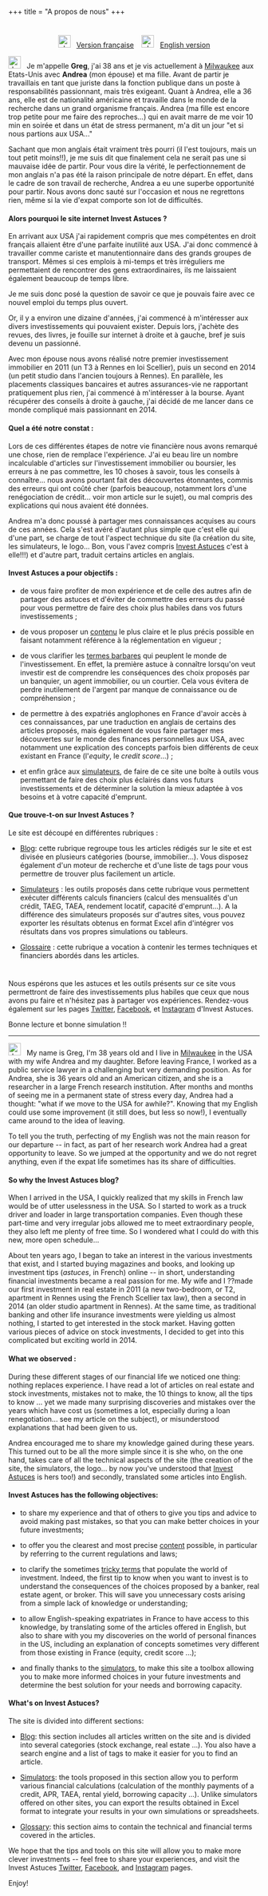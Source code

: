 +++
title = "A propos de nous"
+++

# <a name="French">

<p style="text-align: center;" markdown = "1"> 
<img src="/img/fr.png" alt="drawing" style="width:25px;"/> &nbsp; <a href="#French">Version fran&ccedil;aise</a>&nbsp; &nbsp; 
<img src="/img/usa.png" alt="drawing" style="width:25px;"/> &nbsp; <a href="#English">English version</a>
</p>


<img src="/img/fr.png" alt="drawing" style="width:25px;"/> &nbsp; 
Je m'appelle <b>Greg</b>, j'ai 38 ans et je vis actuellement &agrave; [Milwaukee](https://www.visitmilwaukee.org/) aux Etats-Unis avec <b>Andrea</b> (mon &eacute;pouse) et ma fille. Avant de partir je travaillais en tant que juriste dans la fonction publique dans un poste &agrave; responsabilit&eacute;s passionnant, mais tr&egrave;s exigeant.
Quant &agrave; Andrea, elle a 36 ans, elle est de nationalit&eacute; am&eacute;ricaine et travaille dans le monde de la recherche dans un grand organisme fran&ccedil;ais. Andrea (ma fille est encore trop petite pour me faire des reproches...) qui en avait marre de me voir 10 min en soir&eacute;e et dans un &eacute;tat de stress permanent, m'a dit un jour "et si nous partions aux USA..." 

Sachant que mon anglais &eacute;tait vraiment tr&egrave;s pourri (il l'est toujours, mais un tout petit moins!!), je me suis dit que finalement cela ne serait pas une si mauvaise id&eacute;e de partir. Pour vous dire la v&eacute;rit&eacute;, le perfectionnement de mon anglais n'a pas &eacute;t&eacute; la raison principale de notre d&eacute;part. En effet, dans le cadre de son travail de recherche, Andrea a eu une superbe opportunit&eacute; pour partir. Nous avons donc saut&eacute; sur l'occasion et nous ne regrettons rien, m&ecirc;me si la vie d'expat comporte son lot de difficult&eacute;s.

#### Alors pourquoi le site internet Invest Astuces ?

En arrivant aux USA j'ai rapidement compris que mes comp&eacute;tentes en droit fran&ccedil;ais allaient &ecirc;tre d'une parfaite inutilit&eacute; aux USA. J'ai donc commenc&eacute; &agrave; travailler comme cariste et manutentionnaire dans des grands groupes de transport. M&ecirc;mes si ces emplois &agrave; mi-temps et tr&egrave;s irr&eacute;guliers me permettaient de rencontrer des gens extraordinaires, ils me laissaient &eacute;galement beaucoup de temps libre. 

Je me suis donc pos&eacute; la question de savoir ce que je pouvais faire avec ce nouvel emploi du temps plus ouvert. 

Or, il y a environ une dizaine d'ann&eacute;es, j'ai commenc&eacute; &agrave; m'int&eacute;resser aux divers investissements qui pouvaient exister. Depuis lors, j'ach&egrave;te des revues, des livres, je fouille sur internet &agrave; droite et &agrave; gauche, bref je suis devenu un passionn&eacute;.

Avec mon &eacute;pouse nous avons r&eacute;alis&eacute; notre premier investissement immobilier en 2011 (un T3 &agrave; Rennes en loi Scellier), puis un second en 2014 (un petit studio dans l'ancien toujours &agrave; Rennes).
En parall&egrave;le, les placements classiques bancaires et autres assurances-vie ne rapportant pratiquement plus rien, j'ai commenc&eacute; &agrave; m'int&eacute;resser &agrave; la bourse. Ayant r&eacute;cup&eacute;rer des conseils &agrave; droite &agrave; gauche, j'ai d&eacute;cid&eacute; de me lancer dans ce monde compliqu&eacute; mais passionnant en 2014.

#### Quel a &eacute;t&eacute; notre constat :

Lors de ces diff&eacute;rentes &eacute;tapes de notre vie financi&egrave;re nous avons remarqu&eacute; une chose, rien de remplace l'exp&eacute;rience. 
J'ai eu beau lire un nombre incalculable d'articles sur l'investissement immobilier ou boursier, les erreurs &agrave; ne pas commettre, les 10 choses &agrave; savoir, tous les conseils &agrave; conna&icirc;tre... nous avons pourtant fait des d&eacute;couvertes &eacute;tonnantes, commis des erreurs qui ont co&ucirc;t&eacute; cher (parfois beaucoup, notamment lors d'une ren&eacute;gociation de cr&eacute;dit... voir mon article sur le sujet), ou mal compris des explications qui nous avaient &eacute;t&eacute; donn&eacute;es.

Andrea m'a donc pouss&eacute; &agrave; partager mes connaissances acquises au cours de ces ann&eacute;es. Cela s'est av&eacute;r&eacute; d'autant plus simple que c'est elle qui d'une part, se charge de tout l'aspect technique du site (la cr&eacute;ation du site, les simulateurs, le logo... Bon, vous l'avez compris [Invest Astuces](https://investastuces.com) c'est &agrave; elle!!!) et d'autre part, traduit certains articles en anglais. 

#### Invest Astuces a pour objectifs :

- de vous faire profiter de mon exp&eacute;rience et de celle des autres afin de partager des astuces et d'&eacute;viter de commettre des erreurs du pass&eacute; pour vous permettre de faire des choix plus habiles dans vos futurs investissements ;

- de vous proposer un [contenu](https://investastuces.com/blog) le plus claire et le plus pr&eacute;cis possible en faisant notamment r&eacute;f&eacute;rence &agrave; la r&eacute;glementation en vigueur ;

- de vous clarifier les [termes barbares](https://investastuces.com/glossaire) qui peuplent le monde de l'investissement. En effet, la premi&egrave;re astuce &agrave; conna&icirc;tre lorsqu'on veut investir est de comprendre les cons&eacute;quences des choix propos&eacute;s par  un banquier, un agent immobilier, ou un courtier. Cela vous &eacute;vitera de perdre inutilement de l'argent par manque de connaissance ou de compr&eacute;hension ;

- de permettre &agrave; des expatri&eacute;s anglophones en France d'avoir acc&egrave;s &agrave; ces connaissances, par une traduction en anglais de certains des articles propos&eacute;s, mais &eacute;galement de vous faire partager mes d&eacute;couvertes sur le monde des finances personnelles aux USA, avec notamment une explication des concepts parfois bien diff&eacute;rents de ceux existant en France (l'<i>equity</i>, le <i>credit score</i>...) ;

- et enfin gr&acirc;ce aux [simulateurs](https://investastuces.com/simulateurs), de faire de ce site une bo&icirc;te &agrave; outils vous permettant de faire des choix plus &eacute;clair&eacute;s dans vos futurs investissements et de d&eacute;terminer la solution la mieux adapt&eacute;e &agrave; vos besoins et &agrave; votre capacit&eacute; d'emprunt.


#### Que trouve-t-on sur Invest Astuces ?

Le site est d&eacute;coup&eacute; en diff&eacute;rentes rubriques :

- [Blog](https://investastuces.com/blog): cette rubrique regroupe tous les articles r&eacute;dig&eacute;s sur le site et est divis&eacute;e en plusieurs cat&eacute;gories (bourse, immobilier...). Vous disposez &eacute;galement d'un moteur de recherche et d'une liste de tags pour vous permettre de trouver plus facilement un article.

- [Simulateurs](https://investastuces.com/simulateurs) : les outils propos&eacute;s dans cette rubrique vous permettent ex&eacute;cuter diff&eacute;rents calculs financiers (calcul des mensualit&eacute;s d'un cr&eacute;dit, TAEG, TAEA, rendement locatif, capacit&eacute; d'emprunt...). A la diff&eacute;rence des simulateurs propos&eacute;s sur d'autres sites, vous pouvez exporter les r&eacute;sultats obtenus en format Excel afin d'int&eacute;grer vos r&eacute;sultats dans vos propres simulations ou tableurs.

- [Glossaire](https://investastuces.com/glossaire) : cette rubrique a vocation &agrave; contenir les termes techniques et financiers abord&eacute;s dans les articles. 

# <a name="English">


Nous esp&eacute;rons que les astuces et les outils pr&eacute;sents sur ce site vous permettront de faire des investissements plus habiles que ceux que nous avons pu faire et n'h&eacute;sitez pas &agrave; partager vos exp&eacute;riences.
Rendez-vous &eacute;galement sur les pages [Twitter](http://twitter.com/investastuces), [Facebook](http://tfacebook.com/investastuces), et [Instagram](http://instagram.com/investastuces) d'Invest Astuces.

Bonne lecture et bonne simulation !!

***


<img src="/img/usa.png" alt="drawing" style="width:25px;"/> &nbsp; 
My name is Greg, I'm 38 years old and I live in [Milwaukee](https://www.visitmilwaukee.org/) in the USA with my wife Andrea and my daughter. Before leaving France, I worked as a public service lawyer in a challenging but very demanding position.
As for Andrea, she is 36 years old and an American citizen, and she is a researcher in a large French research institution.  After months and months of seeing me in a permanent state of stress every day, Andrea had a thought: "what if we move to the USA for awhile?". Knowing that my English could use some improvement (it still does, but less so now!), I eventually came around to the idea of leaving.

To tell you the truth, perfecting of my English was not the main reason for our departure -- in fact, as part of her research work Andrea had a great opportunity to leave. So we jumped at the opportunity and we do not regret anything, even if the expat life sometimes has its share of difficulties.

#### So why the Invest Astuces blog?

When I arrived in the USA, I quickly realized that my skills in French law would be of utter uselessness in the USA. So I started to work as a truck driver and loader in large transportation companies. Even though these part-time and very irregular jobs allowed me to meet extraordinary people, they also left me plenty of free time. So I wondered what I could do with this new, more open schedule...

About ten years ago, I began to take an interest in the various investments that exist, and I started buying magazines and books, and looking up investment tips (<i>astuces</i>, in French) online -- in short, understanding financial investments became a real passion for me. My wife and I ??made our first investment in real estate in 2011 (a new two-bedroom, or T2, apartment in Rennes using the French Scellier tax law), then a second in 2014 (an older studio apartment in Rennes). At the same time, as traditional banking and other life insurance investments were yielding us almost nothing, I started to get interested in the stock market. Having gotten various pieces of advice on stock investments, I decided to get into this complicated but exciting world in 2014.

#### What we observed :

During these different stages of our financial life we noticed one thing: nothing replaces experience. I have read a lot of articles on real estate and stock investments, mistakes not to make, the 10 things to know, all the tips to know ... yet we made many surprising discoveries and mistakes over the years which have cost us (sometimes a lot, especially during a loan renegotiation... see my article on the subject), or misunderstood explanations that had been given to us.

Andrea encouraged me to share my knowledge gained during these years. This turned out to be all the more simple since it is she who, on the one hand, takes care of all the technical aspects of the site (the creation of the site, the simulators, the logo... by now you've understood that [Invest Astuces](https://investastuces.com) is hers too!) and secondly, translated some articles into English.

#### Invest Astuces has the following objectives:

- to share my experience and that of others to give you tips and advice to avoid making past mistakes, so that you can make better choices in your future investments;

- to offer you the clearest and most precise [content](https://investastuces.com/blog) possible, in particular by referring to the current regulations and laws;

- to clarify the sometimes [tricky terms](https://investastuces.com/glossaire) that populate the world of investment. Indeed, the first tip to know when you want to invest is to understand the consequences of the choices proposed by a banker, real estate agent, or broker. This will save you unnecessary costs arising from a simple lack of knowledge or understanding;

- to allow English-speaking expatriates in France to have access to this knowledge, by translating some of the articles offered in English, but also to share with you my discoveries on the world of personal finances in the US, including an explanation of concepts sometimes very different from those existing in France (equity, credit score ...);

- and finally thanks to the [simulators](https://investastuces.com/simulateurs), to make this site a toolbox allowing you to make more informed choices in your future investments and determine the best solution for your needs and borrowing capacity.

#### What's on Invest Astuces?

The site is divided into different sections:

- [Blog](https://investastuces.com/blog): this section includes all articles written on the site and is divided into several categories (stock exchange, real estate ...). You also have a search engine and a list of tags to make it easier for you to find an article.

- [Simulators](https://investastuces.com/simulateurs): the tools proposed in this section allow you to perform various financial calculations (calculation of the monthly payments of a credit, APR, TAEA, rental yield, borrowing capacity ...). Unlike simulators offered on other sites, you can export the results obtained in Excel format to integrate your results in your own simulations or spreadsheets.

- [Glossary](https://investastuces.com/glossaire): this section aims to contain the technical and financial terms covered in the articles.

We hope that the tips and tools on this site will allow you to make more clever investments -- feel free to share your experiences, and visit the Invest Astuces [Twitter](http://twitter.com/investastuces), [Facebook](http://tfacebook.com/investastuces), and [Instagram](http://instagram.com/investastuces) pages.

Enjoy!

